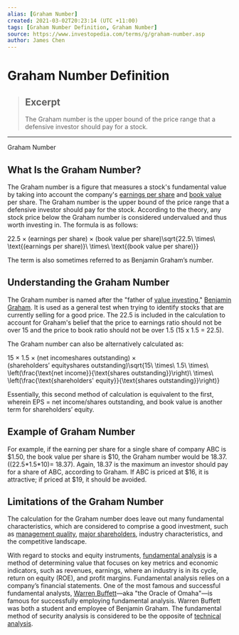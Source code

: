 ```yaml
---
alias: [Graham Number]
created: 2021-03-02T20:23:14 (UTC +11:00)
tags: [Graham Number Definition, Graham Number]
source: https://www.investopedia.com/terms/g/graham-number.asp
author: James Chen
---
```


# Graham Number Definition

> ## Excerpt
> The Graham number is the upper bound of the price range that a defensive investor should pay for a stock.

---

Graham Number
## What Is the Graham Number?

The Graham number is a figure that measures a stock's fundamental value by taking into account the company's [earnings per share](https://www.investopedia.com/terms/e/eps.asp) and [book value](https://www.investopedia.com/terms/b/bookvalue.asp) per share. The Graham number is the upper bound of the price range that a defensive investor should pay for the stock. According to the theory, any stock price below the Graham number is considered undervalued and thus worth investing in. The formula is as follows:

22.5 × (earnings per share) × (book value per share)\\sqrt{22.5\\ \\times\\ \\text{(earnings per share)}\\ \\times\\ \\text{(book value per share)}}

The term is also sometimes referred to as Benjamin Graham’s number.

## Understanding the Graham Number

The Graham number is named after the "father of [value investing](https://www.investopedia.com/terms/v/valueinvesting.asp)," [Benjamin Graham](https://www.investopedia.com/terms/b/bengraham.asp). It is used as a general test when trying to identify stocks that are currently selling for a good price. The 22.5 is included in the calculation to account for Graham's belief that the price to earnings ratio should not be over 15 and the price to book ratio should not be over 1.5 (15 x 1.5 = 22.5).

The Graham number can also be alternatively calculated as:

15 × 1.5 × (net incomeshares outstanding) × (shareholders’ equityshares outstanding)\\sqrt{15\\ \\times\\ 1.5\\ \\times\\ \\left(\\frac{\\text{net income}}{\\text{shares outstanding}}\\right)\\ \\times\\ \\left(\\frac{\\text{shareholders' equity}}{\\text{shares outstanding}}\\right)}

Essentially, this second method of calculation is equivalent to the first, wherein EPS = net income/shares outstanding, and book value is another term for shareholders’ equity.

## Example of Graham Number

For example, if the earning per share for a single share of company ABC is $1.50, the book value per share is $10, the Graham number would be 18.37. ((22.5\*1.5\*10)= 18.37). Again, 18.37 is the maximum an investor should pay for a share of ABC, according to Graham. If ABC is priced at $16, it is attractive; if priced at $19, it should be avoided.

## Limitations of the Graham Number

The calculation for the Graham number does leave out many fundamental characteristics, which are considered to comprise a good investment, such as [management quality](https://www.investopedia.com/terms/q/quality-management.asp), [major shareholders](https://www.investopedia.com/terms/p/principal-shareholder.asp), industry characteristics, and the competitive landscape.

With regard to stocks and equity instruments, [fundamental analysis](https://www.investopedia.com/terms/f/fundamentalanalysis.asp) is a method of determining value that focuses on key metrics and economic indicators, such as revenues, earnings, where an industry is in its cycle, return on equity (ROE), and profit margins. Fundamental analysis relies on a company’s financial statements. One of the most famous and successful fundamental analysts, [Warren Buffett](https://www.investopedia.com/terms/t/the_greatest_generation.asp)—aka "the Oracle of Omaha"—is famous for successfully employing fundamental analysis. Warren Buffett was both a student and employee of Benjamin Graham. The fundamental method of security analysis is considered to be the opposite of [technical analysis](https://www.investopedia.com/terms/t/technicalanalysis.asp).
